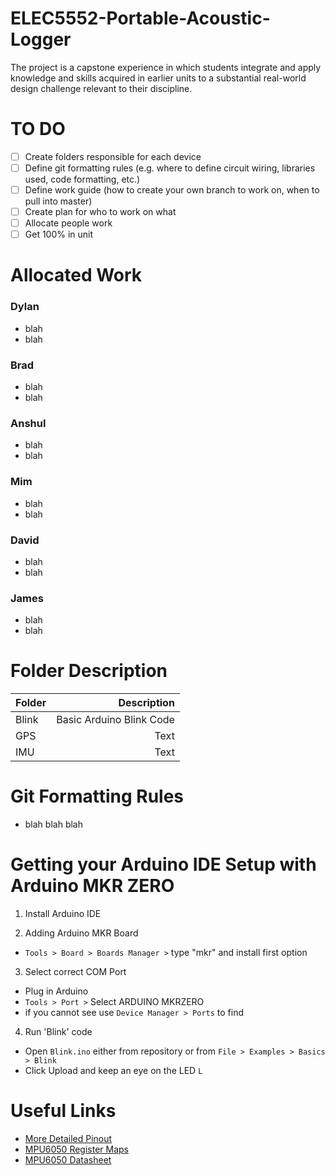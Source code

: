 # ELEC5552-Portable-Acoustic-Logger

The project is a capstone experience in which students integrate and apply knowledge and skills acquired in earlier units to a substantial real-world design challenge relevant to their discipline.

# TO DO
- [ ] Create folders responsible for each device
- [ ] Define git formatting rules (e.g. where to define circuit wiring, libraries used, code formatting, etc.)
- [ ] Define work guide (how to create your own branch to work on, when to pull into master)
- [ ] Create plan for who to work on what
- [ ] Allocate people work
- [ ] Get 100% in unit

# Allocated Work

### Dylan
- blah
- blah
### Brad
- blah
- blah
### Anshul
- blah
- blah
### Mim
- blah
- blah
### David
- blah
- blah
### James
- blah
- blah


# Folder Description

| Folder      | Description |
| :---        |    ----:    |
| Blink      | Basic Arduino Blink Code       |
| GPS   | Text        |
| IMU   | Text        |


# Git Formatting Rules

- blah blah blah

# Getting your Arduino IDE Setup with Arduino MKR ZERO

1. Install Arduino IDE

2. Adding Arduino MKR Board
- `Tools > Board > Boards Manager >` type "mkr" and install first option

3. Select correct COM Port
- Plug in Arduino
- `Tools > Port >` Select ARDUINO MKRZERO
- if you cannot see use `Device Manager > Ports` to find

4. Run 'Blink' code
- Open `Blink.ino` either from repository or from `File > Examples > Basics > Blink`
- Click Upload and keep an eye on the LED `L`

# Useful Links
- [More Detailed Pinout](https://github.com/arduino/ArduinoCore-samd/blob/1.6.16/variants/mkrzero/variant.cpp)
- [MPU6050 Register Maps](https://www.invensense.com/wp-content/uploads/2015/02/MPU-6000-Register-Map1.pdf)
- [MPU6050 Datasheet](https://store.invensense.com/datasheets/invensense/MPU-6050_DataSheet_V3%204.pdf)